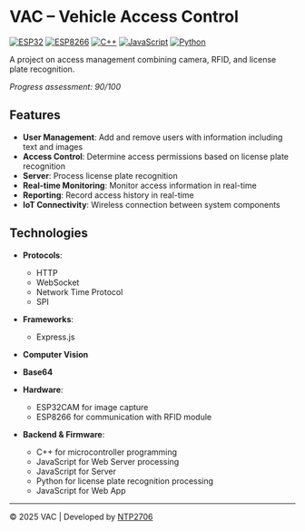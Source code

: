 # VAC – Vehicle Access Control
 
[![ESP32](https://img.shields.io/badge/ESP32-E7352C?style=flat&logo=espressif&logoColor=white)](https://www.espressif.com/)
[![ESP8266](https://img.shields.io/badge/ESP8266-00979D?style=flat&logo=espressif&logoColor=white)](https://www.espressif.com/)
[![C++](https://img.shields.io/badge/C++-00599C?style=flat&logo=cplusplus&logoColor=white)](https://isocpp.org/)
[![JavaScript](https://img.shields.io/badge/JavaScript-F7DF1E?style=flat&logo=javascript&logoColor=black)](https://developer.mozilla.org/en-US/docs/Web/JavaScript)
[![Python](https://img.shields.io/badge/Python-3776AB?style=flat&logo=python&logoColor=white)](https://www.python.org/)
 
A project on access management combining camera, RFID, and license plate recognition.

*Progress assessment: 90/100*

## Features
 
- **User Management**: Add and remove users with information including text and images
- **Access Control**: Determine access permissions based on license plate recognition
- **Server**: Process license plate recognition
- **Real-time Monitoring**: Monitor access information in real-time
- **Reporting**: Record access history in real-time
- **IoT Connectivity**: Wireless connection between system components
 
## Technologies
 
- **Protocols**:
  - HTTP
  - WebSocket
  - Network Time Protocol
  - SPI
- **Frameworks**:
  - Express.js
 
- **Computer Vision**
 
- **Base64**
 
- **Hardware**:
  - ESP32CAM for image capture
  - ESP8266 for communication with RFID module
 
- **Backend & Firmware**:
  - C++ for microcontroller programming
  - JavaScript for Web Server processing
  - JavaScript for Server
  - Python for license plate recognition processing
  - JavaScript for Web App

---
 
© 2025 VAC | Developed by [NTP2706](https://github.com/ntp2706)
